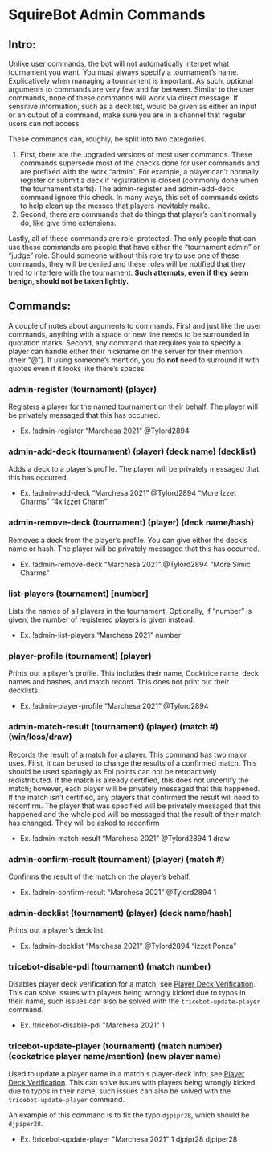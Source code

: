 # SquireBot Admin Commands
## Intro:
Unlike user commands, the bot will not automatically interpet what tournament you want. You must always specify a tournament’s name. Explicatively when managing a tournament is important. As such, optional arguments to commands are very few and far between. Similar to the user commands, none of these commands will work via direct message. If sensitive information, such as a deck list, would be given as either an input or an output of a command, make sure you are in a channel that regular users can not access.

These commands can, roughly, be split into two categories. 
1. First, there are the upgraded versions of most user commands. These commands supersede most of the checks done for user commands and are prefixed with the work “admin”. For example, a player can’t normally register or submit a deck if registration is closed (commonly done when the tournament starts). The admin-register and admin-add-deck command ignore this check. In many ways, this set of commands exists to help clean up the messes that players inevitably make.
1. Second, there are commands that do things that player’s can’t normally do, like give time extensions.

Lastly, all of these commands are role-protected. The only people that can use these commands are people that have either the “tournament admin” or “judge” role. Should someone without this role try to use one of these commands, they will be denied and these roles will be notified that they tried to interfere with the tournament. **Such attempts, even if they seem benign, should not be taken lightly.**

## Commands:

A couple of notes about arguments to commands. First and just like the user commands, anything with a space or new line needs to be surrounded in quotation marks. Second, any command that requires you to specify a player can handle either their nickname on the server for their mention (their “@”). If using someone’s mention, you do **not** need to surround it with quotes even if it looks like there’s spaces.

### admin-register (tournament) (player)

Registers a player for the named tournament on their behalf. The player will be privately messaged that this has occurred.

- Ex. !admin-register “Marchesa 2021” @Tylord2894

### admin-add-deck (tournament) (player) (deck name) (decklist)

Adds a deck to a player’s profile. The player will be privately messaged that this has occurred.

- Ex. !admin-add-deck “Marchesa 2021” @Tylord2894 “More Izzet Charms” “4x Izzet Charm”

### admin-remove-deck (tournament) (player) (deck name/hash)

Removes a deck from the player’s profile. You can give either the deck’s name or hash. The player will be privately messaged that this has occurred.

- Ex. !admin-remove-deck “Marchesa 2021” @Tylord2894 “More Simic Charms”

### list-players (tournament) [number]

Lists the names of all players in the tournament. Optionally, if “number” is given, the number of registered players is given instead.

- Ex. !admin-list-players “Marchesa 2021” number

### player-profile (tournament) (player)

Prints out a player’s profile. This includes their name, Cocktrice name, deck names and hashes, and match record. This does not print out their decklists.

- Ex. !admin-player-profile “Marchesa 2021” @Tylord2894

### admin-match-result (tournament) (player) (match #) (win/loss/draw)

Records the result of a match for a player. This command has two major uses. First, it can be used to change the results of a confirmed match. This should be used sparingly as Eol points can not be retroactively redistributed. If the match is already certified, this does not uncertify the match; however, each player will be privately messaged that this happened. If the match isn’t certified, any players that confirmed the result will need to reconfirm. The player that was specified will be privately messaged that this happened and the whole pod will be messaged that the result of their match has changed. They will be asked to reconfirm

- Ex. !admin-match-result “Marchesa 2021” @Tylord2894 1 draw

### admin-confirm-result (tournament) (player) (match #)

Confirms the result of the match on the player’s behalf.

- Ex. !admin-confirm-result “Marchesa 2021” @Tylord2894 1

### admin-decklist (tournament) (player) (deck name/hash)

Prints out a player’s deck list.

- Ex. !admin-decklist “Marchesa 2021” @Tylord2894 “Izzet Ponza”


### tricebot-disable-pdi (tournament) (match number)

Disables player deck verification for a match; see [Player Deck Verification](https://github.com/djpiper28/CockatriceTournamentBot/blob/main/README.md#player-deck-verification). This can solve issues with players being wrongly kicked due to typos in their name, such issues can also be solved with the `tricebot-update-player` command.

- Ex. !tricebot-disable-pdi "Marchesa 2021" 1

### tricebot-update-player (tournament) (match number) (cockatrice player name/mention) (new player name)

Used to update a player name in a match's player-deck info; see [Player Deck Verification](https://github.com/djpiper28/CockatriceTournamentBot/blob/main/README.md#player-deck-verification). This can solve issues with players being wrongly kicked due to typos in their name, such issues can also be solved with the `tricebot-update-player` command.

An example of this command is to fix the typo `djpipr28`, which should be `djpiper28`.

- Ex. !tricebot-update-player "Marchesa 2021" 1 djpipr28 djpiper28
